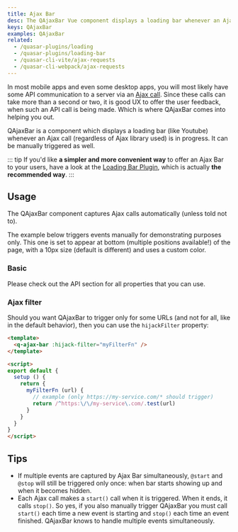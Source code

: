 ```yaml
---
title: Ajax Bar
desc: The QAjaxBar Vue component displays a loading bar whenever an Ajax call is in progress.
keys: QAjaxBar
examples: QAjaxBar
related:
  - /quasar-plugins/loading
  - /quasar-plugins/loading-bar
  - /quasar-cli-vite/ajax-requests
  - /quasar-cli-webpack/ajax-requests
---
```


In most mobile apps and even some desktop apps, you will most likely have some API communication to a server via an [Ajax call](https://en.wikipedia.org/wiki/Ajax_(programming)). Since these calls can take more than a second or two, it is good UX to offer the user feedback, when such an API call is being made. Which is where QAjaxBar comes into helping you out.

QAjaxBar is a component which displays a loading bar (like Youtube) whenever an Ajax call (regardless of Ajax library used) is in progress. It can be manually triggered as well.

::: tip
If you'd like **a simpler and more convenient way** to offer an Ajax Bar to your users, have a look at the [Loading Bar Plugin](/quasar-plugins/loading-bar), which is actually **the recommended way**.
:::

<doc-api file="QAjaxBar" />

## Usage
The QAjaxBar component captures Ajax calls automatically (unless told not to).

The example below triggers events manually for demonstrating purposes only. This one is set to appear at bottom (multiple positions available!) of the page, with a 10px size (default is different) and uses a custom color.

### Basic

<doc-example title="Basic" file="Basic" />

Please check out the API section for all properties that you can use.

### Ajax filter <q-badge align="top" color="brand-primary" label="v2.4.5+" />

Should you want QAjaxBar to trigger only for some URLs (and not for all, like in the default behavior), then you can use the `hijackFilter` property:

```html
<template>
  <q-ajax-bar :hijack-filter="myFilterFn" />
</template>

<script>
export default {
  setup () {
    return {
      myFilterFn (url) {
        // example (only https://my-service.com/* should trigger)
        return /^https:\/\/my-service\.com/.test(url)
      }
    }
  }
}
</script>
```

## Tips

* If multiple events are captured by Ajax Bar simultaneously, `@start` and `@stop` will still be triggered only once: when bar starts showing up and when it becomes hidden.
* Each Ajax call makes a `start()` call when it is triggered. When it ends, it calls `stop()`. So yes, if you also manually trigger QAjaxBar you must call `start()` each time a new event is starting and `stop()` each time an event finished. QAjaxBar knows to handle multiple events simultaneously.
